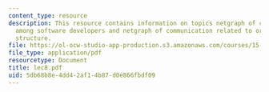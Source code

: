 ```yaml
---
content_type: resource
description: This resource contains information on topics netgraph of communication
  among software developers and netgraph of communication related to organizational
  structure.
file: https://ol-ocw-studio-app-production.s3.amazonaws.com/courses/15-980j-organizing-for-innovative-product-development-spring-2007/5db68b8e4dd42af14b87d0e866fbdf09_lec8.pdf
file_type: application/pdf
resourcetype: Document
title: lec8.pdf
uid: 5db68b8e-4dd4-2af1-4b87-d0e866fbdf09
---
```

